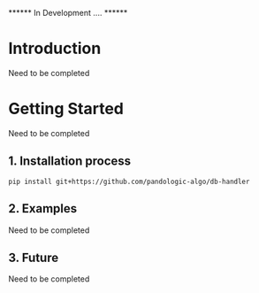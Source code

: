 ****** In Development .... ******

# Introduction
Need to be completed

# Getting Started
Need to be completed


## 1.	Installation process
```shell
pip install git+https://github.com/pandologic-algo/db-handler
```

## 2. Examples

Need to be completed


## 3. Future

Need to be completed
